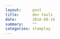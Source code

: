 ```yaml
---
layout:     post
title:      dev tools
date:       2016-08-14
summary:    ""
categories: stamplay
---
```

